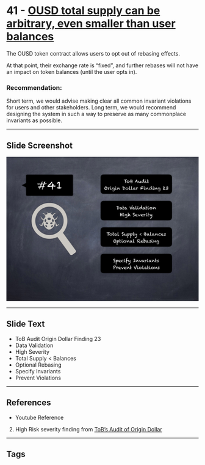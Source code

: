 
# 41 - [OUSD total supply can be arbitrary, even smaller than user balances](./OUSD%20total%20supply%20can%20be%20arbitrary,%20even%20smaller%20than%20user%20balances.md)

The OUSD token contract allows users to opt out of rebasing effects. 

At that point, their exchange rate is “fixed”, and further rebases will not have an impact on token balances (until the user opts in).

### Recommendation:
Short term, we would advise making clear all common invariant violations for users and other stakeholders. Long term, we would recommend designing the system in such a way to preserve as many commonplace invariants as possible.
___
## Slide Screenshot
![041.png](../../images/7.%20Audit%20Findings%20101/041.png)
___
## Slide Text
- ToB Audit Origin Dollar Finding 23
- Data Validation
- High Severity
- Total Supply < Balances
- Optional Rebasing
- Specify Invariants
- Prevent Violations
___
## References
- Youtube Reference
2. High Risk severity finding from [ToB’s Audit of Origin Dollar](https://github.com/trailofbits/publications/blob/master/reviews/OriginDollar.pdf)
___
## Tags
